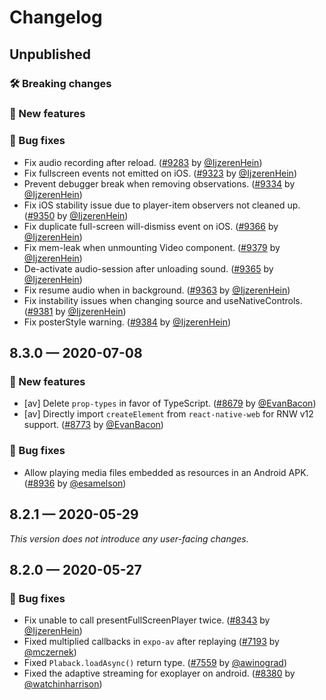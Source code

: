 # Changelog

## Unpublished

### 🛠 Breaking changes

### 🎉 New features

### 🐛 Bug fixes

- Fix audio recording after reload. ([#9283](https://github.com/expo/expo/pull/9283) by [@IjzerenHein](https://github.com/IjzerenHein))
- Fix fullscreen events not emitted on iOS. ([#9323](https://github.com/expo/expo/pull/9323) by [@IjzerenHein](https://github.com/IjzerenHein))
- Prevent debugger break when removing observations. ([#9334](https://github.com/expo/expo/pull/9334) by [@IjzerenHein](https://github.com/IjzerenHein))
- Fix iOS stability issue due to player-item observers not cleaned up. ([#9350](https://github.com/expo/expo/pull/9350) by [@IjzerenHein](https://github.com/IjzerenHein))
- Fix duplicate full-screen will-dismiss event on iOS. ([#9366](https://github.com/expo/expo/pull/9366) by [@IjzerenHein](https://github.com/IjzerenHein))
- Fix mem-leak when unmounting Video component. ([#9379](https://github.com/expo/expo/pull/9379) by [@IjzerenHein](https://github.com/IjzerenHein))
- De-activate audio-session after unloading sound. ([#9365](https://github.com/expo/expo/pull/9365) by [@IjzerenHein](https://github.com/IjzerenHein))
- Fix resume audio when in background. ([#9363](https://github.com/expo/expo/pull/9363) by [@IjzerenHein](https://github.com/IjzerenHein))
- Fix instability issues when changing source and useNativeControls. ([#9381](https://github.com/expo/expo/pull/9381) by [@IjzerenHein](https://github.com/IjzerenHein))
- Fix posterStyle warning. ([#9384](https://github.com/expo/expo/pull/9384) by [@IjzerenHein](https://github.com/IjzerenHein))

## 8.3.0 — 2020-07-08

### 🎉 New features

- [av] Delete `prop-types` in favor of TypeScript. ([#8679](https://github.com/expo/expo/pull/8679) by [@EvanBacon](https://github.com/EvanBacon))
- [av] Directly import `createElement` from `react-native-web` for RNW v12 support. ([#8773](https://github.com/expo/expo/pull/8773) by [@EvanBacon](https://github.com/EvanBacon))

### 🐛 Bug fixes

- Allow playing media files embedded as resources in an Android APK. ([#8936](https://github.com/expo/expo/pull/8936) by [@esamelson](https://github.com/esamelson))

## 8.2.1 — 2020-05-29

_This version does not introduce any user-facing changes._

## 8.2.0 — 2020-05-27

### 🐛 Bug fixes

- Fix unable to call presentFullScreenPlayer twice. ([#8343](https://github.com/expo/expo/pull/8343) by [@IjzerenHein](https://github.com/IjzerenHein))
- Fixed multiplied callbacks in `expo-av` after replaying ([#7193](https://github.com/expo/expo/pull/7193) by [@mczernek](https://github.com/mczernek))
- Fixed `Plaback.loadAsync()` return type. ([#7559](https://github.com/expo/expo/pull/7559) by [@awinograd](https://github.com/awinograd))
- Fixed the adaptive streaming for exoplayer on android. ([#8380](https://github.com/expo/expo/pull/8363) by [@watchinharrison](https://github.com/watchinharrison))
